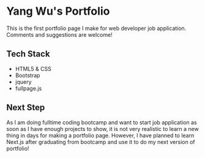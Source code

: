 # Yang Wu's Portfolio

This is the first portfolio page I make for web developer job application. Comments and suggestions are welcome!

## Tech Stack
* HTML5 & CSS
* Bootstrap
* jquery
* fullpage.js

## Next Step
As I am doing fulltime coding bootcamp and want to start job application as soon as I have enough projects to show, it is not very realistic to learn a new thing in days for making a portfolio page. However, I have planned to learn Next.js after graduating from bootcamp and use it to do my next version of portfolio!
